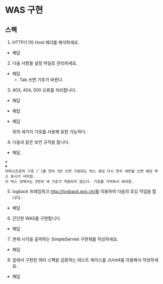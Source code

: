 # WAS 구현
## 스펙

1. HTTP/1.1의 Host 헤더를 해석하세요.
 * 해답
 
2. 다음 사항을 설정 파일로 관리하세요.
* 해답
  * Tab 쓰면 기호가 바뀐다.

3. 403, 404, 500 오류를 처리합니다.
* 해답
+ 해답
- 해답
  
  위의 세가지 기호를 사용해 표현 가능하다.
  
4. 다음과 같은 보안 규칙을 둡니다.
* 해답
```
o
▪
어파스트로피 기호 (`)를 연속 3번 쓰면 구분되는 박스 생성 다시 연속 세번을 쓰면 해당 박스 표시가 사라짐.
이 박스 안에서는 3번의 세 기호가 적용되지 않는다. 기호를 가져와서 써야함.
```
5. logback 프레임워크 http://logback.qos.ch/를 이용하여 다음의 로깅 작업을 합니다.
* 해답

6. 간단한 WAS를 구현합니다.
* 해답

7. 현재 시각을 출력하는 SimpleServlet 구현체를 작성하세요.
* 해답

8. 앞에서 구현한 여러 스펙을 검증하는 테스트 케이스를 JUnit4를 이용해서 작성하세요.
* 해답
